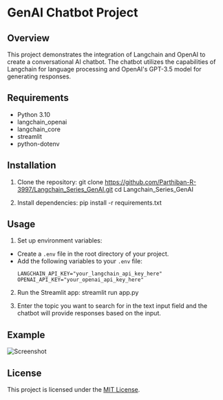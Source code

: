 # GenAI Chatbot Project

## Overview
This project demonstrates the integration of Langchain and OpenAI to create a conversational AI chatbot. The chatbot utilizes the capabilities of Langchain for language processing and OpenAI's GPT-3.5 model for generating responses.

## Requirements
- Python 3.10
- langchain_openai
- langchain_core
- streamlit
- python-dotenv

## Installation
1. Clone the repository:
git clone https://github.com/Parthiban-R-3997/Langchain_Series_GenAI.git
cd Langchain_Series_GenAI


2. Install dependencies:
pip install -r requirements.txt



## Usage
1. Set up environment variables:
- Create a `.env` file in the root directory of your project.
- Add the following variables to your `.env` file:
  ```
  LANGCHAIN_API_KEY="your_langchain_api_key_here"
  OPENAI_API_KEY="your_openai_api_key_here"
  ```
2. Run the Streamlit app:
streamlit run app.py


3. Enter the topic you want to search for in the text input field and the chatbot will provide responses based on the input.

## Example
![Screenshot](screenshot.png)

## License
This project is licensed under the [MIT License](LICENSE).



